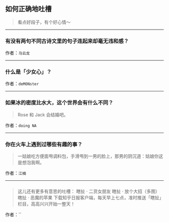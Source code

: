 ## 如何正确地吐槽

> 看点好段子，有个好心情～


 
---

### 有没有两句不同古诗文里的句子连起来却毫无违和感？

> 


作者：`马云龙`

---

### 什么是「少女心」？

> 


作者：`deMONster`

---

### 如果冰的密度比水大，这个世界会有什么不同？

> Rose 和 Jack 会结婚吧。


作者：`doing NA`

---

### 你在火车上遇到过哪些有趣的事？

> 一姑娘吃方便面甩调料包，手滑甩到一男的脸上，那男的阴沉道：姑娘你这是想泡我啊。


作者：`江楠`

---

### 

> 这儿还有更多有意思的吐槽：
> 瞎扯 · 二货女朋友
> 瞎扯 · 放个大招（多图）
> 瞎扯 · 恶魔的苹果
> 下载知乎日报客户端，每天早上七点，准时推送「瞎扯」栏目，高高兴兴开始一整天！


作者：``
